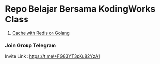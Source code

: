 # Repo Belajar Bersama KodingWorks Class

1. [Cache with Redis on Golang](url)

### Join Group Telegram

Invite Link : https://t.me/+FG83YT3pXu82YzA1
